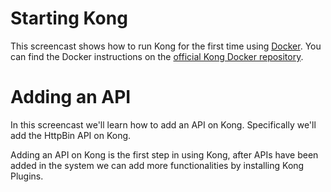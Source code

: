 # Starting Kong

This screencast shows how to run Kong for the first time using [Docker](https://www.docker.com/). You can find the Docker instructions on the [official Kong Docker repository](https://github.com/Mashape/docker-kong).

<script type="text/javascript" src="https://asciinema.org/a/16951.js" id="asciicast-16951" async data-speed="2"></script>

# Adding an API

In this screencast we'll learn how to add an API on Kong. Specifically we'll add the HttpBin API on Kong.

Adding an API on Kong is the first step in using Kong, after APIs have been added in the system we can add more functionalities by installing Kong Plugins.

<script type="text/javascript" src="https://asciinema.org/a/16952.js" id="asciicast-16952" async data-speed="2"></script>

